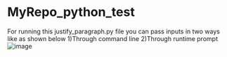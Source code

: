 # MyRepo_python_test

For running this justify_paragraph.py file you can pass inputs in two ways like as shown below
1)Through command line
2)Through runtime prompt
![image](https://github.com/TrailProject/MyRepo_python_test/assets/43790208/5a37846d-c12b-4e07-a71e-5eb908db4f26)
